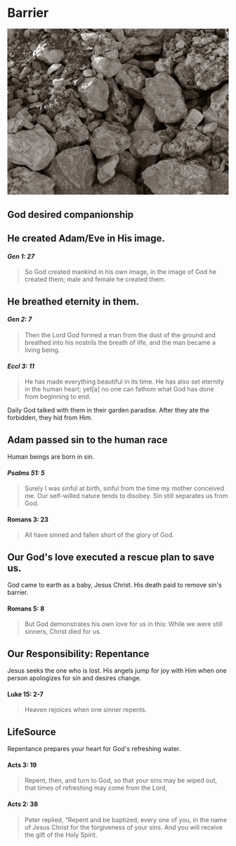 # Barrier

![Barrier](../images/bigstock-rocks-18379769.jpg)

## God desired companionship

## He created Adam/Eve in His image.
#### *Gen 1: 27*
> So God created mankind in his own image, in the image of God he created them; male and female he created them.

## He breathed eternity in them.
#### *Gen 2: 7* 
> Then the Lord God formed a man from the dust of the ground and breathed into his nostrils the breath of life, and the man became a living being.

#### *Eccl 3: 11*
> He has made everything beautiful in its time. He has also set eternity in the human heart; yet[a] no one can fathom what God has done from beginning to end.

Daily God talked with them in their garden paradise.
After they ate the forbidden, they hid from Him.

## Adam passed sin to the human race
Human beings are born in sin.
#### *Psalms 51: 5*
> Surely I was sinful at birth, sinful from the time my mother conceived me.
Our self-willed nature tends to disobey.
Sin still separates us from God.
#### Romans 3: 23
> All have sinned and fallen short of the glory of God.

## Our God's love executed a rescue plan to save us.
God came to earth as a baby, Jesus Christ.
His death paid to remove sin's barrier. 
#### Romans 5: 8
> But God demonstrates his own love for us in this: While we were still sinners, Christ died for us.

## Our Responsibility: Repentance
Jesus seeks the one who is lost.
His angels jump for joy with Him when one person apologizes for sin and desires change.
#### Luke 15: 2-7
> Heaven rejoices when one sinner repents.

## LifeSource
Repentance prepares your heart for God's refreshing water.
#### Acts 3: 19
> Repent, then, and turn to God, so that your sins may be wiped out, that times of refreshing may come from the Lord,

#### Acts 2: 38
> Peter replied, “Repent and be baptized, every one of you, in the name of Jesus Christ for the forgiveness of your sins. And you will receive the gift of the Holy Spirit.
